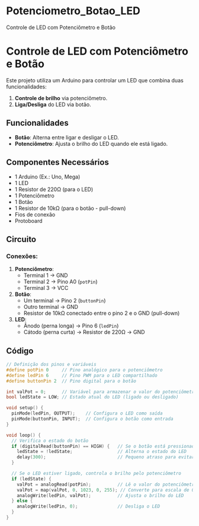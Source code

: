 # Potenciometro_Botao_LED
Controle de LED com Potenciômetro e Botão
# Controle de LED com Potenciômetro e Botão

Este projeto utiliza um Arduino para controlar um LED que combina duas funcionalidades:
1. **Controle de brilho** via potenciômetro.
2. **Liga/Desliga** do LED via botão.

## Funcionalidades
- **Botão**: Alterna entre ligar e desligar o LED.
- **Potenciômetro**: Ajusta o brilho do LED quando ele está ligado.

## Componentes Necessários
- 1 Arduino (Ex.: Uno, Mega)
- 1 LED
- 1 Resistor de 220Ω (para o LED)
- 1 Potenciômetro
- 1 Botão
- 1 Resistor de 10kΩ (para o botão - pull-down)
- Fios de conexão
- Protoboard

## Circuito

### Conexões:
1. **Potenciômetro**:
   - Terminal 1 -> GND
   - Terminal 2 -> Pino A0 (`potPin`)
   - Terminal 3 -> VCC
2. **Botão**:
   - Um terminal -> Pino 2 (`buttonPin`)
   - Outro terminal -> GND
   - Resistor de 10kΩ conectado entre o pino 2 e o GND (pull-down)
3. **LED**:
   - Ânodo (perna longa) -> Pino 6 (`ledPin`)
   - Cátodo (perna curta) -> Resistor de 220Ω -> GND

## Código

```cpp
// Definição dos pinos e variáveis
#define potPin 0     // Pino analógico para o potenciômetro
#define ledPin 6     // Pino PWM para o LED compartilhado
#define buttonPin 2  // Pino digital para o botão

int valPot = 0;      // Variável para armazenar o valor do potenciômetro
bool ledState = LOW; // Estado atual do LED (ligado ou desligado)

void setup() {
  pinMode(ledPin, OUTPUT);    // Configura o LED como saída
  pinMode(buttonPin, INPUT);  // Configura o botão como entrada
}

void loop() {
  // Verifica o estado do botão
  if (digitalRead(buttonPin) == HIGH) {   // Se o botão está pressionado
    ledState = !ledState;                 // Alterna o estado do LED
    delay(300);                           // Pequeno atraso para evitar "rebotes"
  }

  // Se o LED estiver ligado, controla o brilho pelo potenciômetro
  if (ledState) {
    valPot = analogRead(potPin);          // Lê o valor do potenciômetro
    valPot = map(valPot, 0, 1023, 0, 255); // Converte para escala de 0-255
    analogWrite(ledPin, valPot);          // Ajusta o brilho do LED
  } else {
    analogWrite(ledPin, 0);               // Desliga o LED
  }
}
